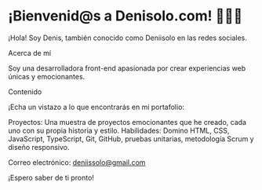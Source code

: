 
# ¡Bienvenid@s a Denisolo.com! 👩🏻‍💻

¡Hola! Soy Denis, también conocido como Deniisolo en las redes sociales.

Acerca de mí

Soy una desarrolladora front-end apasionada por crear experiencias web únicas y emocionantes.

Contenido

¡Echa un vistazo a lo que encontrarás en mi portafolio:

Proyectos: Una muestra de proyectos emocionantes que he creado, cada uno con su propia historia y estilo.
Habilidades: Domino HTML, CSS, JavaScript, TypeScript, Git, GitHub, pruebas unitarias, metodología Scrum y diseño responsivo.


Correo electrónico: deniissolo@gmail.com

¡Espero saber de ti pronto!
